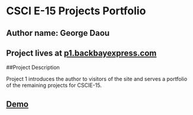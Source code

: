 # CSCI E-15 Projects Portfolio

## Author name: George Daou

## Project lives at [p1.backbayexpress.com](http://p1.backbayexpress.com)

##Project Description

Project 1 introduces the author to visitors of the site and serves a portfolio of the remaining projects for CSCIE-15.


## [Demo](https://youtu.be/ep9UzVVJ2ts)
